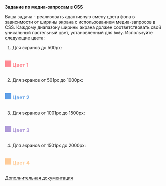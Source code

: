 **Задание по медиа-запросам в CSS**

Ваша задача - реализовать адаптивную смену цвета фона в зависимости от ширины экрана с использованием медиа-запросов в CSS. Каждому диапазону ширины экрана должен соответствовать свой уникальный пастельный цвет, установленный для `body`. Используйте следующие цвета:

1. Для экранов до 500px:
<div style="display:inline-block;background-color:#ff8b94; height:20px;width:20px"></div>
<h3 style="display:inline-block;color:#ff8b94;">Цвет 1</h3>

2. Для экранов от 501px до 1000px:
<div style="display:inline-block;background-color:#61a0e7; height:20px;width:20px"></div>
<h3 style="display:inline-block;color:#61a0e7;">Цвет 2</h3>

3. Для экранов от 1001px до 1500px:
<div style="display:inline-block;background-color:#b19cd9; height:20px;width:20px"></div>
<h3 style="display:inline-block;color:#b19cd9;">Цвет 3</h3>

4. Для экранов от 1501px до 2000px:
<div style="display:inline-block;background-color:#ffcc99; height:20px;width:20px"></div>
<h3 style="display:inline-block;color:#ffcc99;">Цвет 4</h3>

[Дополнительная документация](https://developer.mozilla.org/en-US/docs/Web/CSS/CSS_media_queries/Using_media_queries)
